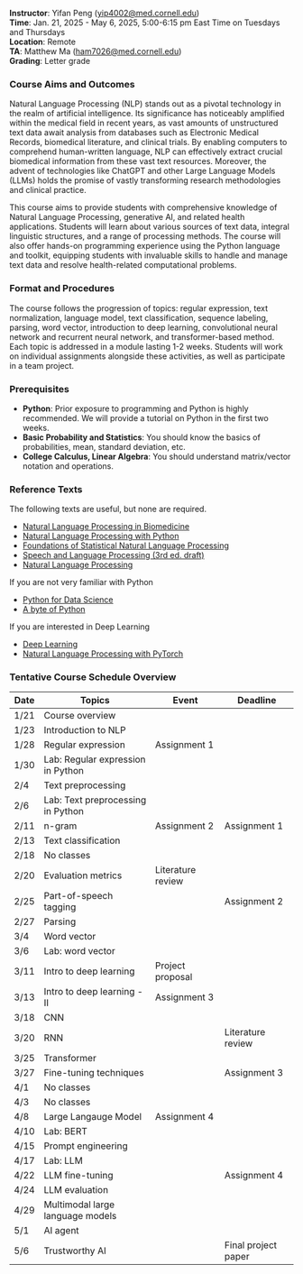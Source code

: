 **Instructor**: Yifan Peng ([yip4002@med.cornell.edu](yip4002@med.cornell.edu))<br>
**Time**: Jan. 21, 2025 - May 6, 2025, 5:00-6:15 pm East Time on Tuesdays and Thursdays<br>
**Location**: Remote<br>
**TA**: Matthew Ma ([ham7026@med.cornell.edu](ham7026@med.cornell.edu))<br>
**Grading**: Letter grade

### Course Aims and Outcomes

Natural Language Processing (NLP) stands out as a pivotal technology in the realm of artificial intelligence. Its significance has noticeably amplified within the medical field in recent years, as vast amounts of unstructured text data await analysis from databases such as Electronic Medical Records, biomedical literature, and clinical trials. By enabling computers to comprehend human-written language, NLP can effectively extract crucial biomedical information from these vast text resources. Moreover, the advent of technologies like ChatGPT and other Large Language Models (LLMs) holds the promise of vastly transforming research methodologies and clinical practice.

This course aims to provide students with comprehensive knowledge of Natural Language Processing, generative AI, and related health applications. Students will learn about various sources of text data, integral linguistic structures, and a range of processing methods. The course will also offer hands-on programming experience using the Python language and toolkit, equipping students with invaluable skills to handle and manage text data and resolve health-related computational problems.

### Format and Procedures

The course follows the progression of topics: regular expression, text normalization, language model, text classification, sequence labeling, parsing, word vector, introduction to deep learning, convolutional neural network and recurrent neural network, and transformer-based method. Each topic is addressed in a module lasting 1-2 weeks. Students will work on individual assignments alongside these activities, as well as participate in a team project.

### Prerequisites

* **Python**: Prior exposure to programming and Python is highly recommended. We will provide a tutorial on Python in the first two weeks.
* **Basic Probability and Statistics**: You should know the basics of probabilities, mean, standard deviation, etc.
* **College Calculus, Linear Algebra**: You should understand matrix/vector notation and operations.

### Reference Texts

The following texts are useful, but none are required.

* [Natural Language Processing in Biomedicine](https://link.springer.com/book/10.1007/978-3-031-55865-8)
* [Natural Language Processing with Python](https://www.nltk.org/book/)
* [Foundations of Statistical Natural Language Processing](https://nlp.stanford.edu/fsnlp/)
* [Speech and Language Processing (3rd ed. draft)](https://web.stanford.edu/~jurafsky/slp3/)
* [Natural Language Processing](https://github.com/jacobeisenstein/gt-nlp-class/blob/master/notes/eisenstein-nlp-notes.pdf)

If you are not very familiar with Python

* [Python for Data Science](https://github.com/jakevdp/PythonDataScienceHandbook)
* [A byte of Python](https://python.swaroopch.com/)

If you are interested in Deep Learning

* [Deep Learning](http://www.deeplearningbook.org/)
* [Natural Language Processing with PyTorch](https://www.amazon.com/Natural-Language-Processing-PyTorch-Applications/dp/1491978236)

### Tentative Course Schedule Overview 

| Date | Topics                            | Event             | Deadline            |
|------|-----------------------------------|-------------------|---------------------|
| 1/21 | Course overview                   |                   |                     |
| 1/23 | Introduction to NLP               |                   |                     |
| 1/28 | Regular expression                | Assignment 1      |                     |
| 1/30 | Lab: Regular expression in Python |                   |                     |
|  2/4 | Text preprocessing                |                   |                     |
|  2/6 | Lab: Text preprocessing in Python |                   |                     |
| 2/11 | n-gram                            | Assignment 2      | Assignment 1        |
| 2/13 | Text classification               |                   |                     |
| 2/18 | No classes                        |                   |                     |
| 2/20 | Evaluation metrics                | Literature review |                     |
| 2/25 | Part-of-speech tagging            |                   | Assignment 2        |
| 2/27 | Parsing                           |                   |                     |
|  3/4 | Word vector                       |                   |                     |
|  3/6 | Lab: word vector                  |                   |                     |
| 3/11 | Intro to deep learning            | Project proposal  |                     |
| 3/13 | Intro to deep learning - II       | Assignment 3      |                     |
| 3/18 | CNN                               |                   |                     |
| 3/20 | RNN                               |                   | Literature review   |
| 3/25 | Transformer                       |                   |                     |
| 3/27 | Fine-tuning techniques            |                   | Assignment 3        |
|  4/1 | No classes                        |                   |                     |
|  4/3 | No classes                        |                   |                     |
|  4/8 | Large Langauge Model              | Assignment 4      |                     |
| 4/10 | Lab: BERT                         |                   |                     |
| 4/15 | Prompt engineering                |                   |                     |
| 4/17 | Lab: LLM                          |                   |                     |
| 4/22 | LLM fine-tuning                   |                   | Assignment 4        |
| 4/24 | LLM evaluation                    |                   |                     |
| 4/29 | Multimodal large language models  |                   |                     |
|  5/1 | AI agent                          |                   |                     |
|  5/6 | Trustworthy AI                    |                   | Final project paper |

